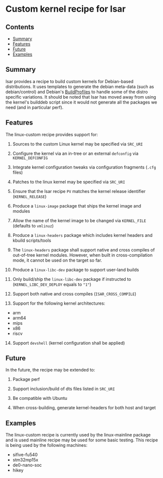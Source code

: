 # Custom kernel recipe for Isar

## Contents

 - [Summary](#summary)
 - [Features](#features)
 - [Future](#future)
 - [Examples](#examples)

## Summary

Isar provides a recipe to build custom kernels for Debian-based distributions.
It uses templates to generate the debian meta-data (such as debian/control) and
Debian's [BuildProfiles](https://wiki.debian.org/BuildProfileSpec) to handle
some of the distro specific variations. It should be noted that Isar has moved
away from using the kernel's builddeb script since it would not generate all
the packages we need (and in particular perf).

## Features

The linux-custom recipe provides support for:

 1. Sources to the custom Linux kernel may be specified via `SRC_URI`

 2. Configure the kernel via an in-tree or an external `defconfig` via
    `KERNEL_DEFCONFIG`

 3. Integrate kernel configuration tweaks via configuration fragments (`.cfg`
    files)

 4. Patches to the linux kernel may be specified via `SRC_URI`

 5. Ensure that the Isar recipe `PV` matches the kernel release identifier
    (`KERNEL_RELEASE`)

 6. Produce a `linux-image` package that ships the kernel image and modules

 7. Allow the name of the kernel image to be changed via `KERNEL_FILE` (defaults
    to `vmlinuz`)

 8. Produce a `linux-headers` package which includes kernel headers and kbuild
    scripts/tools

 9. The `linux-headers` package shall support native and cross compiles of
    out-of-tree kernel modules. However, when built in cross-compilation mode,
    it cannot be used on the target so far.

 10. Produce a `linux-libc-dev` package to support user-land builds

 11. Only build/ship the `linux-libc-dev` package if instructed to
     (`KERNEL_LIBC_DEV_DEPLOY` equals to `"1"`)

 12. Support both native and cross compiles (`ISAR_CROSS_COMPILE`)

 13. Support for the following kernel architectures:

   * arm
   * arm64
   * mips
   * x86
   * riscv

 14. Support `devshell` (kernel configuration shall be applied)

## Future

In the future, the recipe may be extended to:

 1. Package perf

 2. Support inclusion/build of dts files listed in `SRC_URI`

 3. Be compatible with Ubuntu

 4. When cross-building, generate kernel-headers for both host and target

## Examples

The linux-custom recipe is currently used by the linux-mainline package and is
used mainline recipe may be used for some basic testing. This recipe is being
used by the following machines:

 * sifive-fu540
 * stm32mp15x
 * de0-nano-soc
 * hikey
